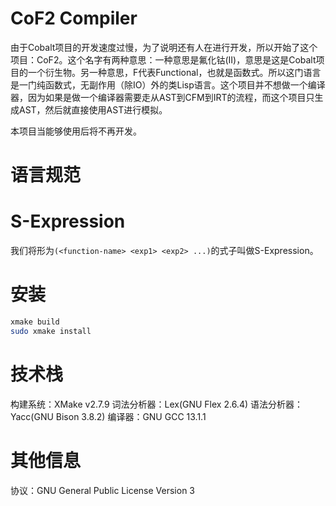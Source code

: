 # CoF2 Compiler

由于Cobalt项目的开发速度过慢，为了说明还有人在进行开发，所以开始了这个项目：CoF2。这个名字有两种意思：一种意思是氟化钴(II)，意思是这是Cobalt项目的一个衍生物。另一种意思，F代表Functional，也就是函数式。所以这门语言是一门纯函数式，无副作用（除IO）外的类Lisp语言。这个项目并不想做一个编译器，因为如果是做一个编译器需要走从AST到CFM到IRT的流程，而这个项目只生成AST，然后就直接使用AST进行模拟。

本项目当能够使用后将不再开发。

# 语言规范

# S-Expression

我们将形为`(<function-name> <exp1> <exp2> ...)`的式子叫做S-Expression。

# 安装

```bash
xmake build
sudo xmake install
```

# 技术栈

构建系统：XMake v2.7.9
词法分析器：Lex(GNU Flex 2.6.4)
语法分析器：Yacc(GNU Bison 3.8.2)
编译器：GNU GCC 13.1.1

# 其他信息

协议：GNU General Public License Version 3

